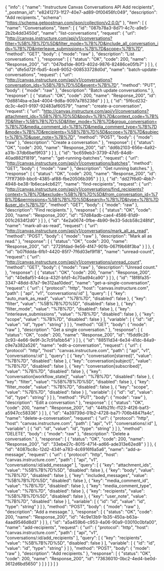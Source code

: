 {
  "info": {
    "name": "Instructure Canvas Conversations API Add recipients",
    "_postman_id": "e8241273-1f27-40e7-ad89-0f00456fc049",
    "description": "Add recipients.",
    "schema": "https://schema.getpostman.com/json/collection/v2.0.0/"
  },
  "item": [
    {
      "name": "Conversations",
      "item": [
        {
          "id": "087b78a3-8d71-4c7c-a9e5-2b2b4dd3450d",
          "name": "list-conversations",
          "request": {
            "url": "http://canvas.instructure.com/api/v1/conversations?filter=%5B%7B%7D%5D&filter_mode=%7B%7D&include_all_conversation_ids=%7B%7D&interleave_submissions=%7B%7D&scope=%7B%7D",
            "method": "GET",
            "body": {
              "mode": "raw"
            },
            "description": "List conversations."
          },
          "response": [
            {
              "status": "OK",
              "code": 200,
              "name": "Response_200",
              "id": "047bd1de-80f3-402d-9876-82486ce05fb7"
            }
          ]
        },
        {
          "id": "dfe5d72f-fbd5-4ce8-9052-008533728d0d",
          "name": "batch-update-conversations",
          "request": {
            "url": "http://canvas.instructure.com/api/v1/conversations?conversation_ids=%5B%7B%7D%5D&event=%7B%7D",
            "method": "PUT",
            "body": {
              "mode": "raw"
            },
            "description": "Batch update conversations."
          },
          "response": [
            {
              "status": "OK",
              "code": 200,
              "name": "Response_200",
              "id": "0d8814ba-e3a4-4004-9d8a-9097a785238d"
            }
          ]
        },
        {
          "id": "5f6cd232-dc3c-4e01-9197-92483af60579",
          "name": "create-a-conversation",
          "request": {
            "url": "http://canvas.instructure.com/api/v1/conversations?attachment_ids=%5B%7B%7D%5D&body=%7B%7D&context_code=%7B%7D&filter=%5B%7B%7D%5D&filter_mode=%7B%7D&group_conversation=%7B%7D&media_comment_id=%7B%7D&media_comment_type=%7B%7D&mode=%7B%7D&recipients=%5B%7B%7D%5D&scope=%7B%7D&subject=%7B%7D&user_note=%7B%7D",
            "method": "POST",
            "body": {
              "mode": "raw"
            },
            "description": "Create a conversation."
          },
          "response": [
            {
              "status": "OK",
              "code": 200,
              "name": "Response_200",
              "id": "dd6b2103-656e-4a92-a31b-37db6bef9f03"
            }
          ]
        },
        {
          "id": "bc659eb3-3739-47d5-84d8-40ad882f1819",
          "name": "get-running-batches",
          "request": {
            "url": "http://canvas.instructure.com/api/v1/conversations/batches",
            "method": "GET",
            "body": {
              "mode": "raw"
            },
            "description": "Get running batches."
          },
          "response": [
            {
              "status": "OK",
              "code": 200,
              "name": "Response_200",
              "id": "7f1f7369-bbc6-4385-af88-fbe20506b395"
            }
          ]
        },
        {
          "id": "dd27f6d0-4bb7-4948-be38-1b6eca4cb621",
          "name": "find-recipients",
          "request": {
            "url": "http://canvas.instructure.com/api/v1/conversations/find_recipients?context=%7B%7D&exclude=%5B%7B%7D%5D&from_conversation_id=%7B%7D&permissions=%5B%7B%7D%5D&search=%7B%7D&type=%7B%7D&user_id=%7B%7D",
            "method": "GET",
            "body": {
              "mode": "raw"
            },
            "description": "Find recipients."
          },
          "response": [
            {
              "status": "OK",
              "code": 200,
              "name": "Response_200",
              "id": "57d84adb-cae4-4586-81d9-001c2634f2d0"
            }
          ]
        },
        {
          "id": "4e2a0674-0fbe-4b90-9e33-5dcb58c248fd",
          "name": "mark-all-as-read",
          "request": {
            "url": "http://canvas.instructure.com/api/v1/conversations/mark_all_as_read",
            "method": "POST",
            "body": {
              "mode": "raw"
            },
            "description": "Mark all as read."
          },
          "response": [
            {
              "status": "OK",
              "code": 200,
              "name": "Response_200",
              "id": "2729fdad-9e56-4f47-901b-067f9b68f3ba"
            }
          ]
        },
        {
          "id": "b07fddda-6fb1-4420-85f7-7f6d03ef9f18",
          "name": "unread-count",
          "request": {
            "url": "http://canvas.instructure.com/api/v1/conversations/unread_count",
            "method": "GET",
            "body": {
              "mode": "raw"
            },
            "description": "Unread count."
          },
          "response": [
            {
              "status": "OK",
              "code": 200,
              "name": "Response_200",
              "id": "40e8af51-44ca-432f-bfd1-4c70ad94ca90"
            }
          ]
        },
        {
          "id": "18f8fa35-3347-48dd-87a7-9e312aa10ded",
          "name": "get-a-single-conversation",
          "request": {
            "url": {
              "protocol": "http",
              "host": "canvas.instructure.com",
              "path": [
                "api",
                "v1",
                "conversations/:id"
              ],
              "query": [
                {
                  "key": "auto_mark_as_read",
                  "value": "%7B%7D",
                  "disabled": false
                },
                {
                  "key": "filter",
                  "value": "%5B%7B%7D%5D",
                  "disabled": false
                },
                {
                  "key": "filter_mode",
                  "value": "%7B%7D",
                  "disabled": false
                },
                {
                  "key": "interleave_submissions",
                  "value": "%7B%7D",
                  "disabled": false
                },
                {
                  "key": "scope",
                  "value": "%7B%7D",
                  "disabled": false
                }
              ],
              "variable": [
                {
                  "id": "id",
                  "value": "id",
                  "type": "string"
                }
              ]
            },
            "method": "GET",
            "body": {
              "mode": "raw"
            },
            "description": "Get a single conversation."
          },
          "response": [
            {
              "status": "OK",
              "code": 200,
              "name": "Response_200",
              "id": "f5dd9c26-3c93-4e66-9e9f-3c7c91a1bb54"
            }
          ]
        },
        {
          "id": "88511d34-6e34-41dc-84a9-c9e7a382a526",
          "name": "edit-a-conversation",
          "request": {
            "url": {
              "protocol": "http",
              "host": "canvas.instructure.com",
              "path": [
                "api",
                "v1",
                "conversations/:id"
              ],
              "query": [
                {
                  "key": "conversation[starred]",
                  "value": "%7B%7D",
                  "disabled": false
                },
                {
                  "key": "conversation[subject]",
                  "value": "%7B%7D",
                  "disabled": false
                },
                {
                  "key": "conversation[subscribed]",
                  "value": "%7B%7D",
                  "disabled": false
                },
                {
                  "key": "conversation[workflow_state]",
                  "value": "%7B%7D",
                  "disabled": false
                },
                {
                  "key": "filter",
                  "value": "%5B%7B%7D%5D",
                  "disabled": false
                },
                {
                  "key": "filter_mode",
                  "value": "%7B%7D",
                  "disabled": false
                },
                {
                  "key": "scope",
                  "value": "%7B%7D",
                  "disabled": false
                }
              ],
              "variable": [
                {
                  "id": "id",
                  "value": "id",
                  "type": "string"
                }
              ]
            },
            "method": "PUT",
            "body": {
              "mode": "raw"
            },
            "description": "Edit a conversation."
          },
          "response": [
            {
              "status": "OK",
              "code": 200,
              "name": "Response_200",
              "id": "44fb21fc-f123-4f26-baf3-a5947cc58336"
            }
          ]
        },
        {
          "id": "4a39739d-01b2-4728-ba71-706b4847fa4c",
          "name": "delete-a-conversation",
          "request": {
            "url": {
              "protocol": "http",
              "host": "canvas.instructure.com",
              "path": [
                "api",
                "v1",
                "conversations/:id"
              ],
              "variable": [
                {
                  "id": "id",
                  "value": "id",
                  "type": "string"
                }
              ]
            },
            "method": "DELETE",
            "body": {
              "mode": "raw"
            },
            "description": "Delete a conversation."
          },
          "response": [
            {
              "status": "OK",
              "code": 200,
              "name": "Response_200",
              "id": "33ebe27c-8015-4714-ad66-ade313e62ed8"
            }
          ]
        },
        {
          "id": "4087bc8c-12d2-434f-a783-4c6916f6a5a6",
          "name": "add-a-message",
          "request": {
            "url": {
              "protocol": "http",
              "host": "canvas.instructure.com",
              "path": [
                "api",
                "v1",
                "conversations/:id/add_message"
              ],
              "query": [
                {
                  "key": "attachment_ids",
                  "value": "%5B%7B%7D%5D",
                  "disabled": false
                },
                {
                  "key": "body",
                  "value": "%7B%7D",
                  "disabled": false
                },
                {
                  "key": "included_messages",
                  "value": "%5B%7B%7D%5D",
                  "disabled": false
                },
                {
                  "key": "media_comment_id",
                  "value": "%7B%7D",
                  "disabled": false
                },
                {
                  "key": "media_comment_type",
                  "value": "%7B%7D",
                  "disabled": false
                },
                {
                  "key": "recipients",
                  "value": "%5B%7B%7D%5D",
                  "disabled": false
                },
                {
                  "key": "user_note",
                  "value": "%7B%7D",
                  "disabled": false
                }
              ],
              "variable": [
                {
                  "id": "id",
                  "value": "id",
                  "type": "string"
                }
              ]
            },
            "method": "POST",
            "body": {
              "mode": "raw"
            },
            "description": "Add a message."
          },
          "response": [
            {
              "status": "OK",
              "code": 200,
              "name": "Response_200",
              "id": "4c9e13b9-1b35-450a-b63a-4aad9546d8d3"
            }
          ]
        },
        {
          "id": "a5a459b6-c953-4a06-90a9-03010c0bfa00",
          "name": "add-recipients",
          "request": {
            "url": {
              "protocol": "http",
              "host": "canvas.instructure.com",
              "path": [
                "api",
                "v1",
                "conversations/:id/add_recipients"
              ],
              "query": [
                {
                  "key": "recipients",
                  "value": "%5B%7B%7D%5D",
                  "disabled": false
                }
              ],
              "variable": [
                {
                  "id": "id",
                  "value": "id",
                  "type": "string"
                }
              ]
            },
            "method": "POST",
            "body": {
              "mode": "raw"
            },
            "description": "Add recipients."
          },
          "response": [
            {
              "status": "OK",
              "code": 200,
              "name": "Response_200",
              "id": "73636010-0bc2-4ed4-be0d-3612d6bd5650"
            }
          ]
        }
      ]
    }
  ]
}